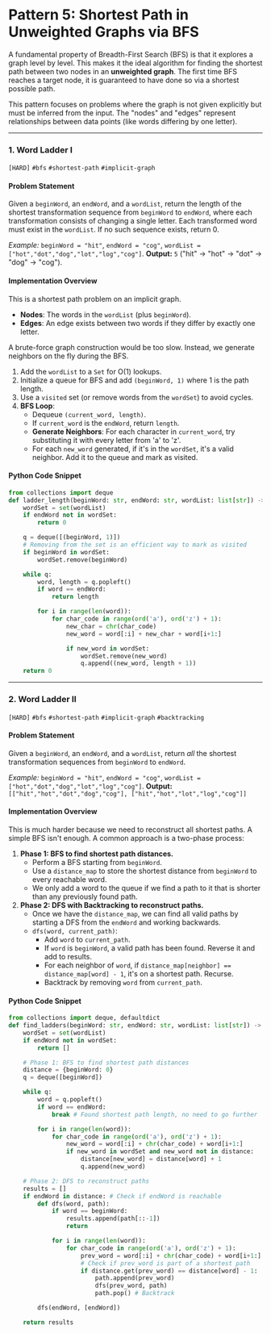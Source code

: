 # Pattern 5: Shortest Path in Unweighted Graphs via BFS

A fundamental property of Breadth-First Search (BFS) is that it explores a graph level by level. This makes it the ideal algorithm for finding the shortest path between two nodes in an **unweighted graph**. The first time BFS reaches a target node, it is guaranteed to have done so via a shortest possible path.

This pattern focuses on problems where the graph is not given explicitly but must be inferred from the input. The "nodes" and "edges" represent relationships between data points (like words differing by one letter).

---

### 1. Word Ladder I
`[HARD]` `#bfs` `#shortest-path` `#implicit-graph`

#### Problem Statement
Given a `beginWord`, an `endWord`, and a `wordList`, return the length of the shortest transformation sequence from `beginWord` to `endWord`, where each transformation consists of changing a single letter. Each transformed word must exist in the `wordList`. If no such sequence exists, return 0.

*Example:* `beginWord = "hit"`, `endWord = "cog"`, `wordList = ["hot","dot","dog","lot","log","cog"]`. **Output:** `5` ("hit" -> "hot" -> "dot" -> "dog" -> "cog").

#### Implementation Overview
This is a shortest path problem on an implicit graph.
- **Nodes**: The words in the `wordList` (plus `beginWord`).
- **Edges**: An edge exists between two words if they differ by exactly one letter.

A brute-force graph construction would be too slow. Instead, we generate neighbors on the fly during the BFS.
1.  Add the `wordList` to a `Set` for O(1) lookups.
2.  Initialize a queue for BFS and add `(beginWord, 1)` where 1 is the path length.
3.  Use a `visited` set (or remove words from the `wordSet`) to avoid cycles.
4.  **BFS Loop**:
    - Dequeue `(current_word, length)`.
    - If `current_word` is the `endWord`, return `length`.
    - **Generate Neighbors**: For each character in `current_word`, try substituting it with every letter from 'a' to 'z'.
    - For each `new_word` generated, if it's in the `wordSet`, it's a valid neighbor. Add it to the queue and mark as visited.

#### Python Code Snippet
```python
from collections import deque
def ladder_length(beginWord: str, endWord: str, wordList: list[str]) -> int:
    wordSet = set(wordList)
    if endWord not in wordSet:
        return 0

    q = deque([(beginWord, 1)])
    # Removing from the set is an efficient way to mark as visited
    if beginWord in wordSet:
        wordSet.remove(beginWord)

    while q:
        word, length = q.popleft()
        if word == endWord:
            return length

        for i in range(len(word)):
            for char_code in range(ord('a'), ord('z') + 1):
                new_char = chr(char_code)
                new_word = word[:i] + new_char + word[i+1:]

                if new_word in wordSet:
                    wordSet.remove(new_word)
                    q.append((new_word, length + 1))
    return 0
```

---

### 2. Word Ladder II
`[HARD]` `#bfs` `#shortest-path` `#implicit-graph` `#backtracking`

#### Problem Statement
Given a `beginWord`, an `endWord`, and a `wordList`, return *all* the shortest transformation sequences from `beginWord` to `endWord`.

*Example:* `beginWord = "hit"`, `endWord = "cog"`, `wordList = ["hot","dot","dog","lot","log","cog"]`.
**Output:** `[["hit","hot","dot","dog","cog"], ["hit","hot","lot","log","cog"]]`

#### Implementation Overview
This is much harder because we need to reconstruct all shortest paths. A simple BFS isn't enough. A common approach is a two-phase process:
1.  **Phase 1: BFS to find shortest path distances.**
    - Perform a BFS starting from `beginWord`.
    - Use a `distance_map` to store the shortest distance from `beginWord` to every reachable word.
    - We only add a word to the queue if we find a path to it that is shorter than any previously found path.
2.  **Phase 2: DFS with Backtracking to reconstruct paths.**
    - Once we have the `distance_map`, we can find all valid paths by starting a DFS from the `endWord` and working backwards.
    - `dfs(word, current_path)`:
        - Add `word` to `current_path`.
        - If `word` is `beginWord`, a valid path has been found. Reverse it and add to results.
        - For each neighbor of `word`, if `distance_map[neighbor] == distance_map[word] - 1`, it's on a shortest path. Recurse.
        - Backtrack by removing `word` from `current_path`.

#### Python Code Snippet
```python
from collections import deque, defaultdict
def find_ladders(beginWord: str, endWord: str, wordList: list[str]) -> list[list[str]]:
    wordSet = set(wordList)
    if endWord not in wordSet:
        return []

    # Phase 1: BFS to find shortest path distances
    distance = {beginWord: 0}
    q = deque([beginWord])

    while q:
        word = q.popleft()
        if word == endWord:
            break # Found shortest path length, no need to go further

        for i in range(len(word)):
            for char_code in range(ord('a'), ord('z') + 1):
                new_word = word[:i] + chr(char_code) + word[i+1:]
                if new_word in wordSet and new_word not in distance:
                    distance[new_word] = distance[word] + 1
                    q.append(new_word)

    # Phase 2: DFS to reconstruct paths
    results = []
    if endWord in distance: # Check if endWord is reachable
        def dfs(word, path):
            if word == beginWord:
                results.append(path[::-1])
                return

            for i in range(len(word)):
                for char_code in range(ord('a'), ord('z') + 1):
                    prev_word = word[:i] + chr(char_code) + word[i+1:]
                    # Check if prev_word is part of a shortest path
                    if distance.get(prev_word) == distance[word] - 1:
                        path.append(prev_word)
                        dfs(prev_word, path)
                        path.pop() # Backtrack

        dfs(endWord, [endWord])

    return results
```
